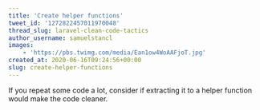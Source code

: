 ```yaml
---
title: 'Create helper functions'
tweet_id: '1272822457011970048'
thread_slug: laravel-clean-code-tactics
author_username: samuelstancl
images:
    - 'https://pbs.twimg.com/media/Ean1ow4WoAAFjoT.jpg'
created_at: 2020-06-16T09:24:56+00:00
slug: create-helper-functions
---
```


If you repeat some code a lot, consider if extracting it to a helper function would make the code cleaner.
